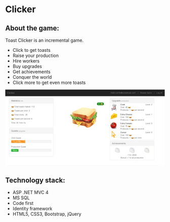 # Clicker
## About the game:
Toast Clicker is an incremental game.
- Click to get toasts
- Raise your production
- Hire workers
- Buy upgrades
- Get achievements
- Conquer the world
- Click more to get even more toasts

![alt tag](https://github.com/nol1fe/Clicker/blob/develop/Clicker/Content/Images/screen.png)

## Technology stack: 
- ASP .NET MVC 4
- MS SQL
- Code first
- Identity framework
- HTML5, CSS3, Bootstrap, jQuery
